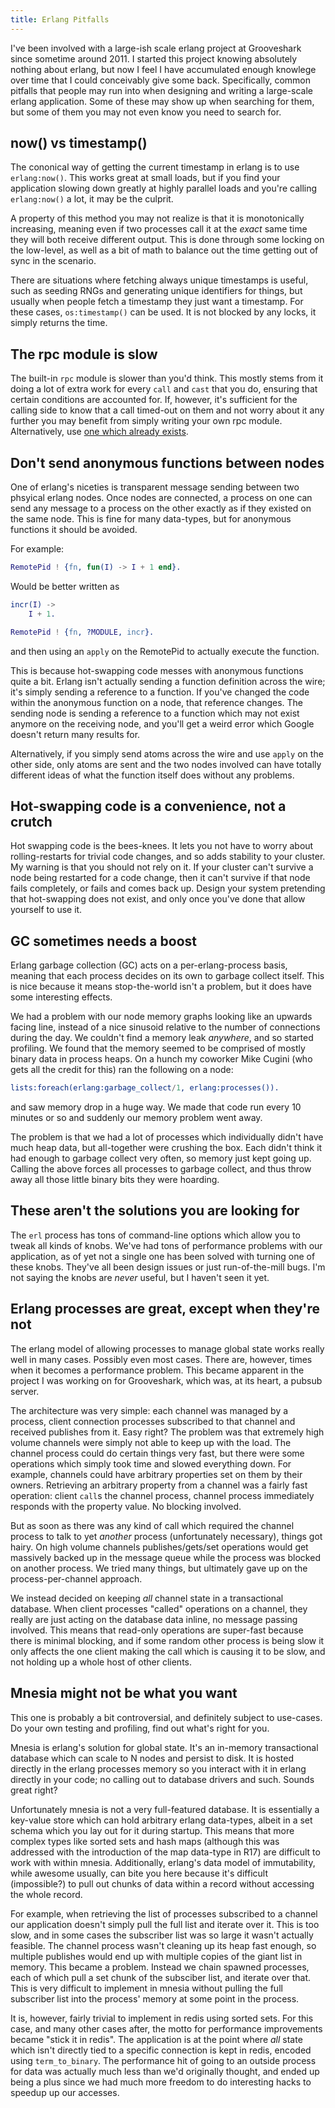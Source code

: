 ```yaml
---
title: Erlang Pitfalls
---
```


I've been involved with a large-ish scale erlang project at Grooveshark since
sometime around 2011. I started this project knowing absolutely nothing about
erlang, but now I feel I have accumulated enough knowlege over time that I could
conceivably give some back. Specifically, common pitfalls that people may run
into when designing and writing a large-scale erlang application. Some of these
may show up when searching for them, but some of them you may not even know you
need to search for.

## now() vs timestamp()

The cononical way of getting the current timestamp in erlang is to use
`erlang:now()`. This works great at small loads, but if you find your
application slowing down greatly at highly parallel loads and you're calling
`erlang:now()` a lot, it may be the culprit.

A property of this method you may not realize is that it is monotonically
increasing, meaning even if two processes call it at the *exact* same time they
will both receive different output. This is done through some locking on the
low-level, as well as a bit of math to balance out the time getting out of sync
in the scenario.

There are situations where fetching always unique timestamps is useful, such as
seeding RNGs and generating unique identifiers for things, but usually when
people fetch a timestamp they just want a timestamp. For these cases,
`os:timestamp()` can be used. It is not blocked by any locks, it simply returns
the time.

## The rpc module is slow

The built-in `rpc` module is slower than you'd think. This mostly stems from it
doing a lot of extra work for every `call` and `cast` that you do, ensuring that
certain conditions are accounted for. If, however, it's sufficient for the
calling side to know that a call timed-out on them and not worry about it any
further you may benefit from simply writing your own rpc module. Alternatively,
use [one which already exists](https://github.com/cloudant/rexi).

## Don't send anonymous functions between nodes

One of erlang's niceties is transparent message sending between two phsyical
erlang nodes. Once nodes are connected, a process on one can send any message to
a process on the other exactly as if they existed on the same node. This is fine
for many data-types, but for anonymous functions it should be avoided.

For example:

```erlang
RemotePid ! {fn, fun(I) -> I + 1 end}.
```

Would be better written as

```erlang
incr(I) ->
    I + 1.

RemotePid ! {fn, ?MODULE, incr}.
```

and then using an `apply` on the RemotePid to actually execute the function.

This is because hot-swapping code messes with anonymous functions quite a bit.
Erlang isn't actually sending a function definition across the wire; it's simply
sending a reference to a function. If you've changed the code within the
anonymous function on a node, that reference changes. The sending node is
sending a reference to a function which may not exist anymore on the receiving
node, and you'll get a weird error which Google doesn't return many results for.

Alternatively, if you simply send atoms across the wire and use `apply` on the
other side, only atoms are sent and the two nodes involved can have totally
different ideas of what the function itself does without any problems.

## Hot-swapping code is a convenience, not a crutch

Hot swapping code is the bees-knees. It lets you not have to worry about
rolling-restarts for trivial code changes, and so adds stability to your
cluster. My warning is that you should not rely on it. If your cluster can't
survive a node being restarted for a code change, then it can't survive if that
node fails completely, or fails and comes back up. Design your system pretending
that hot-swapping does not exist, and only once you've done that allow yourself
to use it.

## GC sometimes needs a boost

Erlang garbage collection (GC) acts on a per-erlang-process basis, meaning that
each process decides on its own to garbage collect itself. This is nice because
it means stop-the-world isn't a problem, but it does have some interesting
effects.

We had a problem with our node memory graphs looking like an upwards facing
line, instead of a nice sinusoid relative to the number of connections during
the day. We couldn't find a memory leak *anywhere*, and so started profiling. We
found that the memory seemed to be comprised of mostly binary data in process
heaps. On a hunch my coworker Mike Cugini (who gets all the credit for this) ran
the following on a node:

```erlang
lists:foreach(erlang:garbage_collect/1, erlang:processes()).
```

and saw memory drop in a huge way. We made that code run every 10 minutes or so
and suddenly our memory problem went away.

The problem is that we had a lot of processes which individually didn't have
much heap data, but all-together were crushing the box. Each didn't think it had
enough to garbage collect very often, so memory just kept going up. Calling the
above forces all processes to garbage collect, and thus throw away all those
little binary bits they were hoarding.

## These aren't the solutions you are looking for

The `erl` process has tons of command-line options which allow you to tweak all
kinds of knobs. We've had tons of performance problems with our application, as
of yet not a single one has been solved with turning one of these knobs. They've
all been design issues or just run-of-the-mill bugs. I'm not saying the knobs
are *never* useful, but I haven't seen it yet.

## Erlang processes are great, except when they're not

The erlang model of allowing processes to manage global state works really well
in many cases. Possibly even most cases. There are, however, times when it
becomes a performance problem. This became apparent in the project I was working
on for Grooveshark, which was, at its heart, a pubsub server.

The architecture was very simple: each channel was managed by a process, client
connection processes subscribed to that channel and received publishes from it.
Easy right? The problem was that extremely high volume channels were simply not
able to keep up with the load. The channel process could do certain things very
fast, but there were some operations which simply took time and slowed
everything down. For example, channels could have arbitrary properties set on
them by their owners. Retrieving an arbitrary property from a channel was a
fairly fast operation: client `call`s the channel process, channel process
immediately responds with the property value. No blocking involved.

But as soon as there was any kind of call which required the channel process to
talk to yet *another* process (unfortunately necessary), things got hairy. On
high volume channels publishes/gets/set operations would get massively backed up
in the message queue while the process was blocked on another process. We tried
many things, but ultimately gave up on the process-per-channel approach.

We instead decided on keeping *all* channel state in a transactional database.
When client processes "called" operations on a channel, they really are just
acting on the database data inline, no message passing involved. This means that
read-only operations are super-fast because there is minimal blocking, and if
some random other process is being slow it only affects the one client making
the call which is causing it to be slow, and not holding up a whole host of
other clients.

## Mnesia might not be what you want

This one is probably a bit controversial, and definitely subject to use-cases.
Do your own testing and profiling, find out what's right for you.

Mnesia is erlang's solution for global state. It's an in-memory transactional
database which can scale to N nodes and persist to disk. It is hosted
directly in the erlang processes memory so you interact with it in erlang
directly in your code; no calling out to database drivers and such. Sounds great
right?

Unfortunately mnesia is not a very full-featured database. It is essentially a
key-value store which can hold arbitrary erlang data-types, albeit in a set
schema which you lay out for it during startup. This means that more complex
types like sorted sets and hash maps (although this was addressed with the
introduction of the map data-type in R17) are difficult to work with within
mnesia. Additionally, erlang's data model of immutability, while awesome
usually, can bite you here because it's difficult (impossible?) to pull out
chunks of data within a record without accessing the whole record.

For example, when retrieving the list of processes subscribed to a channel our
application doesn't simply pull the full list and iterate over it. This is too
slow, and in some cases the subscriber list was so large it wasn't actually
feasible. The channel process wasn't cleaning up its heap fast enough, so
multiple publishes would end up with multiple copies of the giant list in
memory. This became a problem. Instead we chain spawned processes, each of which
pull a set chunk of the subsciber list, and iterate over that. This is very
difficult to implement in mnesia without pulling the full subscriber list into
the process' memory at some point in the process.

It is, however, fairly trivial to implement in redis using sorted sets. For this
case, and many other cases after, the motto for performance improvements became
"stick it in redis". The application is at the point where *all* state which
isn't directly tied to a specific connection is kept in redis, encoded using
`term_to_binary`. The performance hit of going to an outside process for data
was actually much less than we'd originally thought, and ended up being a plus
since we had much more freedom to do interesting hacks to speedup up our
accesses.
